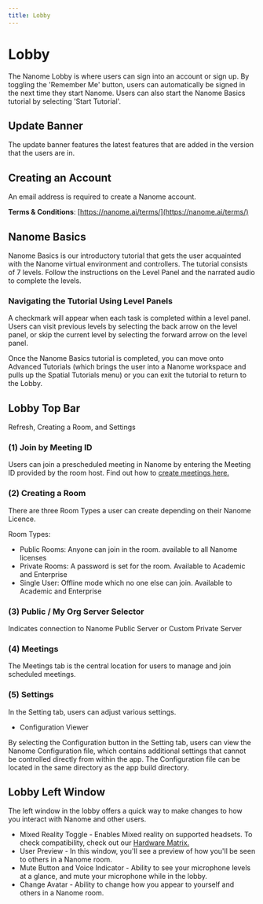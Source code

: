 ```yaml
---
title: Lobby
---
```


# Lobby

<vimg src="navigating-page/124loginscreen.jpg" />

The Nanome Lobby is where users can sign into an account or sign up. By toggling the 'Remember Me' button, users can automatically be signed in the next time they start Nanome. Users can also start the Nanome Basics tutorial by selecting 'Start Tutorial'.

## Update Banner

<vimg src="navigating-page/1243updatebanner.jpg" />

The update banner features the latest features that are added in the version that the users are in.

## Creating an Account

<vimg src="navigating-page/124accountcreation.jpg" />

An email address is required to create a Nanome account.

**Terms & Conditions**: [https://nanome.ai/terms/](https://nanome.ai/terms/)

## Nanome Basics

<vimg src="navigating-page/nanome_basics.png" />

Nanome Basics is our introductory tutorial that gets the user acquainted with the Nanome virtual environment and controllers. The tutorial consists of 7 levels. Follow the instructions on the Level Panel and the narrated audio to complete the levels.

### Navigating the Tutorial Using Level Panels

<vimg src="navigating-page/tutorial_task_panel.png" />

A checkmark will appear when each task is completed within a level panel. Users can visit previous levels by selecting the back arrow on the level panel, or skip the current level by selecting the forward arrow on the level panel.

<vimg src="navigating-page/nanome_basics_completed.png" />

Once the Nanome Basics tutorial is completed, you can move onto Advanced Tutorials (which brings the user into a Nanome workspace and pulls up the Spatial Tutorials menu) or you can exit the tutorial to return to the Lobby.

## Lobby Top Bar

Refresh, Creating a Room, and Settings

<vimg src="navigating-page/lobbytopbar1.24.3numbered.jpg" />

### (1) Join by Meeting ID

Users can join a prescheduled meeting in Nanome by entering the Meeting ID provided by the room host. Find out how to <a href="https://docs.nanome.ai/home.nanome.ai/meetings.html">create meetings here. </a>

### (2) Creating a Room

<vimg src="navigating-page/createroom.jpg" />

There are three Room Types a user can create depending on their Nanome Licence.

Room Types:

- Public Rooms: Anyone can join in the room. available to all Nanome licenses
- Private Rooms: A password is set for the room. Available to Academic and Enterprise
- Single User: Offline mode which no one else can join. Available to Academic and Enterprise

### (3) Public / My Org Server Selector

Indicates connection to Nanome Public Server or Custom Private Server

### (4) Meetings 

<vimg src="navigating-page/1.24.3meetingslobby.jpg" />

The Meetings tab is the central location for users to manage and join scheduled meetings.

### (5) Settings

<vimg src="navigating-page/lobbysettings.jpg" />

In the Setting tab, users can adjust various settings.

- Configuration Viewer

By selecting the Configuration button in the Setting tab, users can view the Nanome Configuration file, which contains additional settings that cannot be controlled directly from within the app. The Configuration file can be located in the same directory as the app build directory.

<vimg src="navigating-page/Lobby-ConfigurationViewer.jpg" />

## Lobby Left Window

<vimg src="navigating-page/1243lobbyleftwindow.jpg" />

The left window in the lobby offers a quick way to make changes to how you interact with Nanome and other users.

- Mixed Reality Toggle - Enables Mixed reality on supported headsets. To check compatibility, check out our <a href="https://docs.nanome.ai/help/choosinghardware.html">Hardware Matrix. </a>
- User Preview - In this window, you'll see a preview of how you'll be seen to others in a Nanome room.
- Mute Button and Voice Indicator - Ability to see your microphone levels at a glance, and mute your microphone while in the lobby.
- Change Avatar - Ability to change how you appear to yourself and others in a Nanome room.
